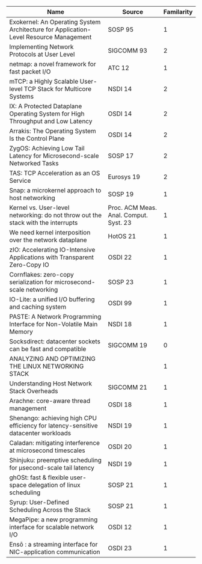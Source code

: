 | Name      | Source      | Familarity      |
|----------|----------|----------|
| Exokernel: An Operating System Architecture for Application-Level Resource Management  | SOSP 95  | 1  |
| Implementing Network Protocols at User Level  | SIGCOMM 93 | 2  |
| netmap: a novel framework for fast packet I/O  | ATC 12  | 1 |
| mTCP: a Highly Scalable User-level TCP Stack for Multicore Systems | NSDI 14  | 2 |
| IX: A Protected Dataplane Operating System for High Throughput and Low Latency  | OSDI 14  | 2  |
| Arrakis: The Operating System Is the Control Plane  | OSDI 14  | 2 |
| ZygOS: Achieving Low Tail Latency for Microsecond-scale Networked Tasks  | SOSP 17  | 2 |
| TAS: TCP Acceleration as an OS Service  | Eurosys 19  | 2 |
| Snap: a microkernel approach to host networking  | SOSP 19  | 1 |
| Kernel vs. User-level networking: do not throw out the stack with the interrupts  | Proc. ACM Meas. Anal. Comput. Syst. 23  | 1 |
| We need kernel interposition over the network dataplane  | HotOS 21  | 1 |
| zIO: Accelerating IO-Intensive Applications with Transparent Zero-Copy IO  | OSDI 22  | 1 |
| Cornflakes: zero-copy serialization for microsecond-scale networking  | SOSP 23  | 1 |
| IO-Lite: a unified I/O buffering and caching system  | OSDI 99  | 1 |
| PASTE: A Network Programming Interface for Non-Volatile Main Memory  | NSDI 18  | 1 |
| Socksdirect: datacenter sockets can be fast and compatible  | SIGCOMM 19  | 0 |
| ANALYZING AND OPTIMIZING THE LINUX NETWORKING STACK  |   | 1 |
| Understanding Host Network Stack Overheads  | SIGCOMM 21  | 1 |
| Arachne: core-aware thread management  | OSDI 18  | 1 |
| Shenango: achieving high CPU efficiency for latency-sensitive datacenter workloads  | NSDI 19  | 1 |
| Caladan: mitigating interference at microsecond timescales  | OSDI 20  | 1 |
| Shinjuku: preemptive scheduling for µsecond-scale tail latency  | NSDI 19  | 1 |
| ghOSt: fast & flexible user-space delegation of linux scheduling  | SOSP 21  | 1 |
| Syrup: User-Defined Scheduling Across the Stack  | SOSP 21  | 1 |
| MegaPipe: a new programming interface for scalable network I/O  | OSDI 12  | 1 |
| Ensō : a streaming interface for NIC-application communication  | OSDI 23  | 1 |